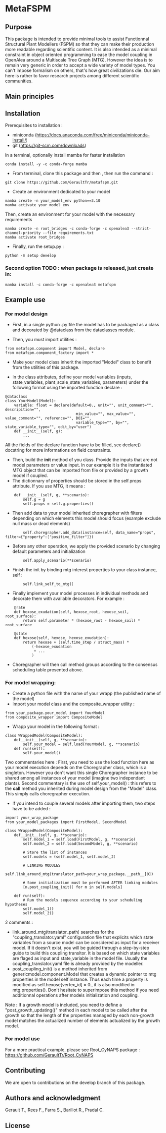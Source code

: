 # MetaFSPM

## Purpose 

This package is intended to provide minimal tools to assist Functionnal Structural Plant Modellers (FSPM) so that they can make their production more readable regarding scientific content. It is also intended as a minimal constraint in object oriented programming to ease the model coupling in OpenAlea around a Multiscale Tree Graph (MTG). However the idea is to remain very generic in order to accept a wide variety of model types. You can't impose formalism on others, that's how great civilizations die. Our aim here is rather to favor research projects among different scientific communities.

## Main principles

## Installation

Prerequisites to installation :
- miniconda (https://docs.anaconda.com/free/miniconda/miniconda-install/) 
- git (https://git-scm.com/downloads)

In a terminal, optionally install mamba for faster installation
```
conda install -y -c conda-forge mamba
```

- From terminal, clone this package and then , then run the command :
```
git clone https://github.com/GeraultTr/metafspm.git
```

- Create an environment dedicated to your model
```
mamba create -n your_model_env python==3.10
mamba activate your_model_env
```

Then, create an environment for your model with the necessary requirements
```
mamba create -n root_bridges -c conda-forge -c openalea3 --strict-channel-priority --file requirements.txt
mamba activate root_bridges
```

- Finally, run the setup.py :
```
python -m setup develop
```

### Second option TODO : when package is released, just create in:
```
mamba install -c conda-forge -c openalea3 metafspm
```

## Example use

### For model design

- First, in a single python .py file the model has to be packaged as a class and decorated by @dataclass from the dataclasses module.

- Then, you must import utilities :  
```
from metafspm.component import Model, declare
from metafspm.component_factory import *
```

- Make your model class inherit the imported "Model" class to benefit from the utilities of this package.

- In the class attributes, define your model variables (inputs, state_variables, plant_scale_state_variables, parameters) under the following format using the imported function declare : 
```
@dataclass
class YourModel(Model):
    variable: float = declare(default=0., unit="", unit_comment="", descripition="",
                                min_value="", max_value="", value_comment="", reference="", DOI="",
                                variable_type="", by="", state_variable_type="", edit_by="user")
    def __init__(self, g):
        ...
```
All the fields of the declare function have to be filled, see declare() docstring for more informations on field constraints.

- Then, build the __init__ method of you class. Provide the inputs that are not model parameters or value input. In our example it is the instantiated MTG object that can be imported from file or provided by a growth model if coupled.
- The dictionnary of properties should be stored in the self.props attribute. If you use MTG, it means :
```
    def __init__(self, g, **scenario):
        self.g = g
        self.props = self.g.properties()
```
- Then add data to your model inherited choregrapher with filters depending on which elements this model should focus (example exclude null mass or dead elements)
```
        self.choregrapher.add_data(instance=self, data_name="props", filter={"property":["positive_filter"]})
```
- Before any other operation, we apply the provided scenario by changing default parameters and initialization
```
        self.apply_scenario(**scenario)
```
- Finish the init by binding mtg interest properties to your class instance, self : 
```
        self.link_self_to_mtg()
```

- Finally implement your model processes in individual methods and decorate them with available decorators. For example :

```
    @rate
    def hexose_exudation(self, hexose_root, hexose_soil, root_surface):
        return self.parameter * (hexose_root - hexose_soil) * root_surface

    @state
    def hexose(self, hexose, hexose_exudation):
        return hexose + (self.time_step / struct_mass) * 
            (-hexose_exudation 
             + ...
            )
```

- Choregrapher will then call method groups according to the consensus scheduling table presented above.

### For model wrapping:

- Create a python file with the name of your wrapp (the published name of the model)
- Import your model class and the composite_wrapper utility :
```
from your_package.your_model import YourModel
from composite_wrapper import CompositeModel
```

- Wrapp your model in the following format :
```
class WrappedModel(CompositeModel):
    def__init__(self, g, **scenario):
        self.your_model = self.load(YourModel, g, **scenario)
    def run(self):
        self.your_model()
```

Two commentaries here : 
First, you need to use the load function here as your model execution depends on the Choregrapher class, which is a singleton. However you don't want this single Choregrapher instance to be shared among all instances of your model (imagine two independant plants).
Second commentary is the use of self.your_model() : this refers to the __call__ method you inherited during model design from the "Model" class. This simply calls choregrapher execution.

- If you intend to couple several models after importing them, two steps have to be added :
```
import your_wrap_package
from your_model_packages import FirstModel, SecondModel

class WrappedModel(CompositeModel):
    def__init__(self, g, **scenario):
        self.model_1 = self.load(FirstModel, g, **scenario)
        self.model_2 = self.load(SecondModel, g, **scenario)
        
        # Store the list of instances
        self.models = (self.model_1, self.model_2)

        # LINKING MODULES
        self.link_around_mtg(translator_path=your_wrap_package.__path__[0])

        # Some initialization must be performed AFTER linking modules
        [m.post_coupling_init() for m in self.models]

    def run(self):
        # Run the models sequence according to your scheduling hypotheses
        self.model_1()
        self.model_2()
```     
2 comments : 
- link_around_mtg(translator_path) searches for the "coupling_translator.yaml" configuration file that explicits which state variables from a source model can be considered as input for a receiver model. If it doesn't exist, you will be guided through a step-by-step guide to build this coupling transltor. It is based on which state variables are flaged as input and state_variable in the model file. Usually the coupling_translator.yaml file is already provided by the modeller.
- post_coupling_init() is a method inherited from genericmodel.component.Model that creates a dynamic pointer to mtg properties in the model self instance. Thus each time a property is modified as self.hexose[vertex_id] = 0., it is also modified in mtg.properties(). Don't hesitate to superimpose this method if you need additionnal operations after models initialization and coupling.

Note : If a growth model is included, you need to define a "post_growth_updating()" method in each model to be called after the growth so that the length of the properties managed by each non-growth model matches the actualized number of elements actualized by the growth model.



### For model use




For a more practical example, please see Root_CyNAPS package : https://github.com/GeraultTr/Root_CyNAPS

## Contributing

We are open to contributions on the develop branch of this package.

## Authors and acknowledgment

Gerault T., Rees F., Farra S., Barillot R., Pradal C.

## License

